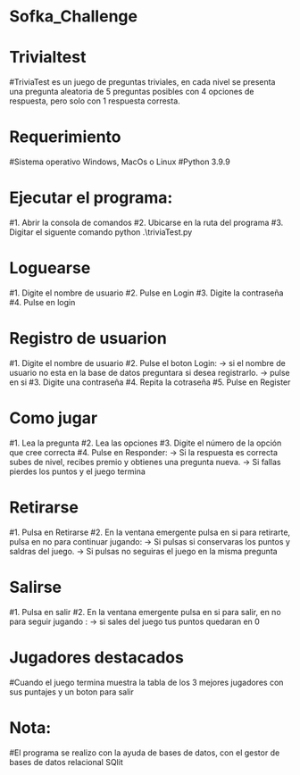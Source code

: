 
# Sofka_Challenge

# Trivialtest
#TriviaTest es un juego de preguntas triviales, en cada nivel se presenta una pregunta aleatoria de 5 preguntas posibles   con 4 opciones de respuesta, pero  solo con 1 respuesta corresta.

# Requerimiento
#Sistema operativo Windows, MacOs  o Linux
#Python 3.9.9

# Ejecutar el programa:  
#1. Abrir la consola de comandos 
#2. Ubicarse en la ruta del programa 
#3. Digitar el siguente comando python .\triviaTest.py

# Loguearse 
#1. Digite el nombre de usuario
#2. Pulse en Login
#3. Digite la contraseña 
#4. Pulse en login

# Registro de usuarion
#1. Digite el nombre de usuario
#2. Pulse el boton Login: -> si el nombre de usuario no esta en la base de datos preguntara si desea registrarlo. -> pulse en si
#3. Digite una contraseña
#4. Repita la cotraseña
#5. Pulse en Register

# Como jugar
#1. Lea la pregunta
#2. Lea las opciones 
#3. Digite el número de la opción que cree correcta
#4. Pulse en Responder: -> Si la respuesta es correcta subes de nivel, recibes premio y obtienes una pregunta nueva. -> Si fallas pierdes los puntos y el juego termina

# Retirarse
#1. Pulsa en Retirarse
#2. En la ventana emergente pulsa en si para retirarte, pulsa en no para continuar jugando: -> Si pulsas si conservaras los puntos y saldras del juego. -> Si pulsas no seguiras el juego en la misma pregunta 

# Salirse
#1. Pulsa en salir
#2. En la ventana emergente pulsa en si para salir, en no para seguir jugando :  -> si sales del juego tus puntos quedaran en 0 

# Jugadores destacados
#Cuando el juego termina muestra la tabla de los 3 mejores jugadores con sus puntajes y un boton para salir

# Nota:
#El programa se realizo con la ayuda de bases de datos, con el gestor  de bases de datos relacional  SQlit
